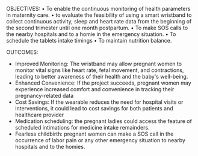 OBJECTIVES:
•	To enable the continuous monitoring of health parameters  in maternity care.
•	to evaluate the feasibility of using a smart wristband to collect continuous activity, sleep and heart rate data from the beginning of the second trimester until one month postpartum. 
•	To make SOS calls to the nearby hospitals and to a homie in the  emergency situation.
•	To schedule the tablets intake timings
•	To maintain nutrition balance.

OUTCOMES:
*	Improved Monitoring: The wristband may allow pregnant women to monitor vital signs like heart rate, fetal movement, and contractions, leading to better awareness of their health and the baby's well-being. 
*	Enhanced Convenience: If the project succeeds, pregnant women may experience increased comfort and convenience in tracking their pregnancy-related data 
*	Cost Savings: If the wearable reduces the need for hospital visits or interventions, it could lead to cost savings for both patients and healthcare provider 
*	Medication scheduling: the pregnant ladies could access the feature of scheduled intimations for medicine intake remainders.
*	Fearless childbirth: pregnant women can make a SOS call in the occurrence of labor pain or any other emergency situation to nearby hospitals and to the  homies.
